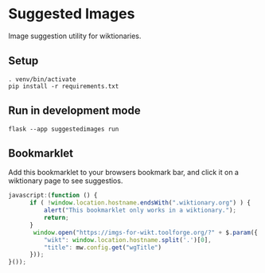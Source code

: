 # Suggested Images

Image suggestion utility for wiktionaries.

## Setup

    . venv/bin/activate
    pip install -r requirements.txt

## Run in development mode

    flask --app suggestedimages run

## Bookmarklet
Add this bookmarklet to your browsers bookmark bar, and click it on a wiktionary page to see suggestios.

```javascript
javascript:(function () {
      if ( !window.location.hostname.endsWith(".wiktionary.org") ) {
          alert("This bookmarklet only works in a wiktionary.");
          return;
      }
       window.open("https://imgs-for-wikt.toolforge.org/?" + $.param({
          "wikt": window.location.hostname.split('.')[0],
          "title": mw.config.get("wgTitle")
      }));
}());
```

